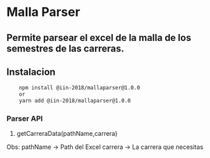 # Malla Parser
## Permite parsear el excel de la malla de los semestres de las carreras.

## Instalacion
```bash
    npm install @iin-2018/mallaparser@1.0.0
    or
    yarn add @iin-2018/mallaparser@1.0.0
```

### Parser API
1. getCarreraData(pathName,carrera)

Obs:
pathName -> Path del Excel
carrera -> La carrera que necesitas
